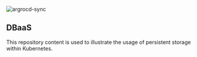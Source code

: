 ![argrocd-sync](https://argocd.doks.myshiny.space/api/badge?name=myshiny-app&revision=true)

## DBaaS
This repository content is used to illustrate the usage of persistent storage within Kubernetes.

